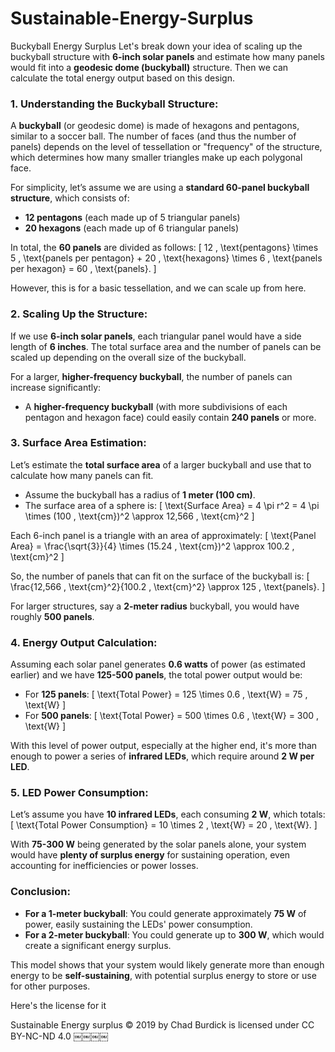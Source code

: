# Sustainable-Energy-Surplus
Buckyball Energy Surplus 
Let's break down your idea of scaling up the buckyball structure with **6-inch solar panels** and estimate how many panels would fit into a **geodesic dome (buckyball)** structure. Then we can calculate the total energy output based on this design.

### 1. **Understanding the Buckyball Structure**:
A **buckyball** (or geodesic dome) is made of hexagons and pentagons, similar to a soccer ball. The number of faces (and thus the number of panels) depends on the level of tessellation or "frequency" of the structure, which determines how many smaller triangles make up each polygonal face.

For simplicity, let’s assume we are using a **standard 60-panel buckyball structure**, which consists of:
   - **12 pentagons** (each made up of 5 triangular panels)
   - **20 hexagons** (each made up of 6 triangular panels)

In total, the **60 panels** are divided as follows:
\[
   12 \, \text{pentagons} \times 5 \, \text{panels per pentagon} + 20 \, \text{hexagons} \times 6 \, \text{panels per hexagon} = 60 \, \text{panels}.
\]

However, this is for a basic tessellation, and we can scale up from here.

### 2. **Scaling Up the Structure**:
If we use **6-inch solar panels**, each triangular panel would have a side length of **6 inches**. The total surface area and the number of panels can be scaled up depending on the overall size of the buckyball.

For a larger, **higher-frequency buckyball**, the number of panels can increase significantly:
- A **higher-frequency buckyball** (with more subdivisions of each pentagon and hexagon face) could easily contain **240 panels** or more.

### 3. **Surface Area Estimation**:
Let’s estimate the **total surface area** of a larger buckyball and use that to calculate how many panels can fit.

- Assume the buckyball has a radius of **1 meter (100 cm)**.
- The surface area of a sphere is:
\[
  \text{Surface Area} = 4 \pi r^2 = 4 \pi \times (100 \, \text{cm})^2 \approx 12,566 \, \text{cm}^2
\]

Each 6-inch panel is a triangle with an area of approximately:
\[
\text{Panel Area} = \frac{\sqrt{3}}{4} \times (15.24 \, \text{cm})^2 \approx 100.2 \, \text{cm}^2
\]

So, the number of panels that can fit on the surface of the buckyball is:
\[
\frac{12,566 \, \text{cm}^2}{100.2 \, \text{cm}^2} \approx 125 \, \text{panels}.
\]

For larger structures, say a **2-meter radius** buckyball, you would have roughly **500 panels**.

### 4. **Energy Output Calculation**:
Assuming each solar panel generates **0.6 watts** of power (as estimated earlier) and we have **125-500 panels**, the total power output would be:

- For **125 panels**:
\[
  \text{Total Power} = 125 \times 0.6 \, \text{W} = 75 \, \text{W}
\]
- For **500 panels**:
\[
  \text{Total Power} = 500 \times 0.6 \, \text{W} = 300 \, \text{W}
\]

With this level of power output, especially at the higher end, it's more than enough to power a series of **infrared LEDs**, which require around **2 W per LED**.

### 5. **LED Power Consumption**:
Let’s assume you have **10 infrared LEDs**, each consuming **2 W**, which totals:
\[
\text{Total Power Consumption} = 10 \times 2 \, \text{W} = 20 \, \text{W}.
\]

With **75-300 W** being generated by the solar panels alone, your system would have **plenty of surplus energy** for sustaining operation, even accounting for inefficiencies or power losses.

### Conclusion:
- **For a 1-meter buckyball**: You could generate approximately **75 W** of power, easily sustaining the LEDs' power consumption.
- **For a 2-meter buckyball**: You could generate up to **300 W**, which would create a significant energy surplus.

This model shows that your system would likely generate more than enough energy to be **self-sustaining**, with potential surplus energy to store or use for other purposes.

Here's the license for it

Sustainable Energy surplus © 2019 by Chad Burdick is licensed under CC BY-NC-ND 4.0 ￼￼￼￼
